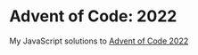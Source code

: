 # Advent of Code: 2022

My JavaScript solutions to [Advent of Code 2022](https://adventofcode.com/)
